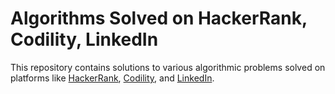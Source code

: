 # Algorithms Solved on HackerRank, Codility, LinkedIn

This repository contains solutions to various algorithmic problems solved on platforms like [HackerRank](https://www.hackerrank.com/), [Codility](https://www.codility.com/), and [LinkedIn](https://www.linkedin.com/).
